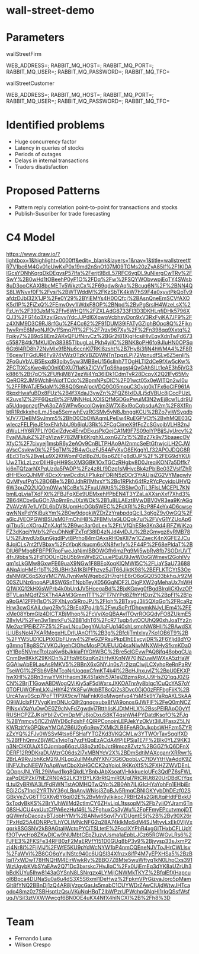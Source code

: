 # wall-street-demo

# Parameters

wallStreetFirm

WEB_ADDRESS=;
RABBIT_MQ_HOST=;
RABBIT_MQ_PORT=;
RABBIT_MQ_USER=;
RABBIT_MQ_PASSWORD=;
RABBIT_MQ_TFC=


wallStreetCustomer

WEB_ADDRESS=;
RABBIT_MQ_HOST=;
RABBIT_MQ_PORT=;
RABBIT_MQ_USER=;
RABBIT_MQ_PASSWORD=;
RABBIT_MQ_TFC=

# Identified problems
* Huge concurrency factor
* Latency in queries of stocks
* Periods of outages
* Delays in internal transactions
* Traders disatisfaction

# Proposed Patterns
* Pattern reply correlation point-to-point for transactions and stocks
* Publish-Suscriber for trade forecasting

# C4 Model
https://www.draw.io/?lightbox=1&highlight=0000ff&edit=_blank&layers=1&nav=1&title=wallstreet#R7V1bc6M4Gv01eUwKxP0x19md2nSnO107M09TGMs20zZyA85lf%2F1KIDAIGcsYDNhKqrqDkDEgvsP57lfa%2Ferjt9BdL57RFC6vgDL9uNIergCwTRv%2FSwY%2B0wHd1tOBeehP0yF1O%2FDq%2Fw%2FSQYWObvwpjEoTY4SWsb8uD3ooCKAXl8bcMETv5WkztCx%2F69qdw8rAq%2Bcuq6N%2F%2BNN4QS8LWNvxf0F%2Fvsi%2BWTWddM%2FKzSbTK4kW7hS9F4a0xyvtPkQoTv9afdzDJbl32X1JP%2Fe0Y29%2BYiEMYs4H0OQfcj%2BAsnQneEmSCVfAXOK5d1P%2FjZxQ%2FEmv0vy1IWdxF8OP%2BNpd%2BvPgSrslH4WzeLsX%2FzUn%2F393JxM%2Ffv6WHQ1%2FZXLAdG8733Fl3D3DKHLnfjDHk5796XQJ3%2FG14o3XzyiGqyvjYdcJJPdl6XpwgVcbhsyDon9xV3RxFyiKA7JF9%2Fz4XNM9D3C9RJ8rfGu%2F4Cc62%2F91DUM39lFATyGZiphBOpc8Q%2Fjkn1wvRmE6MyoNJfOy1fSmq7ff%2F%2F7rzv967Xy%2F%2Fn398qg9Xxtq%2Fpjky7%2B9oSBEm2AKyQFUfNnvCz%2BGr2t81XjgHcsiHlvEqyXdnTwFd673c5587B4tk7MKUIDn38385TIbugLaLPkh4yiIC%2BNK8oPH6fo9JIuHN0OPSq6Gt6I4RD8h72NvMIx9fBNu6ccnKI7RKl8zsht%2B7Hy8i3fjN4hWMA4%2F8RT6gewTFGdUR6Fy974VWz0TzkVBZDWNTnTpgzLPj72VpnudfSLy6Z5enIj%2FoGuVbVJB5Esxd93plby5yw3MBBeU156sIlnh7TOgHLTI2dCe9fXw5cKw%2FCTtXCsKwe4kO0nl0DXU7fIaKkZlCVVTqS6hagst4QvGAhSILt1eAE3h5jVG3k886%2Bt7gO%2FUfkjM8Y2ezW4Yq36IDk1CdmTvR28DcpvX2Q2IFy65MvQeROR2JM9WchlHAiofTCdo%2BpmNPsDIC%2F01wct05x0eWITQn2wI0u%2FFRNATJE5daM%2B8Q0SmAIpcVDQ9G05mouC3Gyiq0kTFx6oCIF961A6kpxHwafuBDx8FUz%2B4f3XdaJ3ywZn%2FQZ6IxlDJLj5dVBUc8jCccPUzLK2uvs1Z%2FF6QszEt%2FMNNHqLXOISQfMGDGxPwuiM3N2wEj8cw1Ldr9Ua5UdpgonzgfPyA3oZA5WPw5ocoIOwjm3W7Xi8xl9oCqbsduA2m%2F8XfRnbtR1RdkkxhglLmJ5pa5SemwhEyzRGSMv5yN8JbnggKCU%2BZo7yiWSyqdbVJV77DeBMSvJmm5%2BhO0CbOWAqmLPeEw4RuEGFVCt%2BvhMQE03QwIeczFELPjeJEfexENrNbU9b6jqU3Rk%2FCqCimeX9fFcZcSGvojbVLHB2nJdWuLHY6R7PLlY0GxIZdyc4ErvDEkusPkQejCA1M9F7S09olYPBjjSJyUrcv%2FyajMJiukZ%2FgVIzwP782MFk6KrghXLoxnGZ7z15%2BzZ7k9y75baaecOVXfyC%2F7civyej1msbR6y2eAOv9CnBLTPHAo9Al2nmcSeEtGfrwjciLH2CJWaVscCsvkwOk%2F5gTM%2B4wGuzFJ54AFyXyO8EKggYLf32APOJDQG8R4Ed3Tp%2BveLu9X2KtWomF0zl8pZtU8sp6ZEFg8d0JP%2F%2FEG9dYKUjUw2TkLzLzxrDIlH9gHH9SsXM3GBK1OxTGCzRHgbv8D0JreqiKON7a5Dffk7ki6nTQfzarNXPqUzda5PADP%2Fz4z8Lf9Dzp1sMHvcBk4zPbIBe03ZVslfZhRdHHEkoQJhlMF4DcxXrswDcdbUIP1ukpFDRiN5zDOr3YrAUjsjZG2VYMagwlyQvMfyufPg%2BO6Be%2B0JdhRl1MhrsY%2Bo1RPkh64fRzRYcPcyidpUHVQ6W3puZQ2UQ0m0WwNCcBx%2FxuUWAtS%2BSlwOoTjL3FlsLMCEPL7KNbmlLgLviaTXdFXt%2FBJFqXEe9UEMxehIfPbEN4T3YZaLaXXsnXxf7Xhd3%2B64KCbv6uGOh7Ap9m9nJIXxWOk%2B1u8LLAEzt8VwDBV0VR3ea9KrAGqZVAVzW7e1UYDL6bDV8UpmHcOGb5WEC%2FcXRl%2BzP8F4eYx4D6cwsegwNNxPdYKjBukYm%2BOw9dqgkWZDrZzYrabpdqQcIL3gKgZ9v0wGQ%2Fa6lcJVEOPGWtBSUsM0FmOhiH8%2FBMlyIaGLOQgk7ui%2FVyG1YZUoAp6qiTbu5LcXOroJZnXJqf%2B9wc3ar0dLex%2FtLVfQhESle3Kn3d4jRFZWiKzoFZ3dKqcjYMb%2FcuDhNdFZxTqf38ID4zNJd4vIDJU%2BzGmygz8yRMB78U%2FJnvdUx6unGjqdIPvt8Prho84mOAxsRHOsKlI7w1CZaecK4nXGFE2JCu8JqjCLs7nt2fVBbxv%2FcYbqKrkucm6sXN8fvr1y%2F44P%2F68ePldaT%2BDlU6PMbg8FBFPR7qoFweJqNjmIBBOWGfh6mzPg9Mj5wbRy8fb7SODrUVT4frJ9bbs%2Fd1OOUnQbU5b9mWvB2CuuePEuU9JwW0oGiWmeyI2GohIVvqm1sLkGMw8GxwFE69uaX9NGw1F8BEoXoqKlQMWI5C%2FLiaYSaU73688ANqAlqHMEr1bT%2BJBHr3A1KBIPFhzvz5JiT66JiktK98%2BEFLKTCYt53OedsNMj9C6pSXqVMC7WJ1ynKwNWgebd2H7rgHiE6rO6oGQ0503bkhqJr92M00SZUNz6nopAPUISW6SnTNpbTeyX056GqNDF2LOigPXW2gMehaUx7nWHQ1WXQ12kHXisWPrb4k0bUrdJV5HoegaBd%2BjxKGpvg0fBgdBIrqliCKlvzOPBTVLasMQdfZSXTh4AAM3Gmm1TT%2FT7NYPd8ZfhYHDzrZ%2BpFl%2B1pa9pGA12FFH1sO%2FXhLyo5iRroJPJ%2FIoh%2BTxygJ3li5QXqGq%2FRcaRzHrw3cwGKAiLdwg2Rv%2BrEpXPqJrb%2FwuScPrfDhpvmkNJyLIEm4%2FExMe08YbmGIz4DICTXBjMhop%2FcVyjXoQBAAylTOyrROGQdyFO8ZUkmE528vIyU%2Fen3w1jmrkFu%2B81dhT6%2FcR7Tugb4vtOOUhQ90xhJoa1Yz2nMe2az1PEjBZ7FZ5%2FavLNcuDegYAUlaFUp140shLsmqNW8HII%2BAwdSXiLlUBsNoI47KARMegxHLDrlUAnOf1%2B3g%2BfcljTmIxlxy7Ko1OB6T9%2B%2FYW5UD1CLPtXIDbFUvw4%2FeGZPRsuPkpElhEEycyjDR%2F6Yljd8dYOg3mnqT8g8SCVVKOJIgehCIOhcMosPDUEUUQ4sxNlwMNXWHySfkmKDa0gY1Bq5NVmcTtoIzaKw6bJkkiaFtYGhWBC%2Bre5clGEvwPAQ8jfq48obgCUaCnmBw8KkK29KKOn%2FfoW66zqKn2tiHyKKnNW70jNZuwMWXxA5zHaWGGAIwAbE9LasAs9MKV5%2BBnX6xGNYJn0s7lr2jzqClwjLCXyhqReRnPaRVTseWG1%2FSb6VBMTcoNrUoqqxCfmKT4k4I%2BcHJhxuvIZ%2BpU0EKXPhwXHl%2BRn3mwYVKHhaqm3K451akhi57A1ejZBzmsRpUJ9HsZQ1qqJ0ZGCN%2BrjT1GowABDWogQViKiy5aF5dWxrxJXKOATnrAy8bIqc1CuQcYAS7oY0TOFUWOFmLkXiJHhY42YK8FwWcbBT8cQi2s3Dvc0GjO0zFFFbgFiiK%2BUrcA1wv0Scp7PoFTfP9X9cwTNaFnkK6pMwgnfvq4YsM5k9Y7aRgAKLSkAAO9lWJcIxFf7VygKimONUcQ8t2qnqgxubx8fVA9onosGJWFlF%2FeQ0mNCZPlNsxVXaYuOwOE0Z9cNyFdZgwdvj7RtthIisKJDtMHLX%2BssPEIRApO0yYfRUSHCPZZJKjsYbIIZvOmDpMFJ8joDxuS8KT4qshWi4PYDatdKsofO%2FJq%2BYnmcy5l1CZhWiVD6cFdshF4QlRPConoinLEPJekYzOkVt3ilUIFasxZ5LNKWRzitYkGPQkwYMOA2B6U2g6p9qvZXMk2LB6FeAROrJkobsWHFzm5ZYRzZxYQ%2FJv0WSSvf4tsx6FSHafYTGZKd3VKQCMLw3YTWOrTavSggIfXD%2BfFhQmvZBjWlCs1vipTq7yzFtQqEzACdA4fPjEPSja1E7F%2Blk0YLZ9KK3n3NrClK0UuX5OJqmbq66qzU38p2xt0bJct9Imoz8Zvtz%2BGGZfkQ6DFnXDERF12R9DKraDUWzrC06ds2I7xMBNYcV2X%2BDmSdtjMAXcganrXRRwr%2BrLA9RvJbhKcM2l9JKLgg2uIIM4uNYXN73G6OpobLvC7tDVYtHVaAddK9ZIINFVJhcNEEW7qApWwtCboXbHGCCK2qYoioL9KKqXfS%2FXHZZWVDEnLQOpprJNLYRL29iMwd1kg8QkdLYBnbJAbXsoatVHkkkueloUFc3QdPZ6sFWLzaPqDEPZkl7NEZRN0AS2LK3YBYLK8rRtQmiR0UgI7RtCRUt820UrDBdCtYqxtLtul2yBRWA3LfFdRWNTstAOMHQTwQYq%2B0Ah7ILjGIcHYaYohFn1EHbiErEGi2Cs71pcj2YRTNY36gLBpAnyWNisj3ZpBJv5RmqCBNIGKYybDhDEzf02SGBkVeZyG6TTGXKyBY6qjO2E%2BvMn9yIkjkoc7RBH24s2GjtUtgiHdtFBxkU5xTodyBkKS%2BrYUhWiIMd2ctlmCY6ZHvLiqL1tssopM%2Fb7yiiOYJram6Tn08SHJCU4yxUutCfPA6ezHuf46L%2FghuxCs3yWu%2FpFFmyEPcutvmojDTqQWmfpDacqzvBTJobHYMr%2BANlw6SgyI7vVDUgntESj%2B%2By90X26rTPxHd25A4DNRPc1LhYOLIMNcNFG2q28A74klkMqSdM4SJMtyyLxEk0VljVxqqrk8SGSNV2kB9AGtaIjWctpPYCiTSLtetE%2FccIXYPhR4xgGlTHxbCFLUpYf3OTyycHp8ZKwDICw9NUMbtCEpZIuzyUsma1aEpbLJCz65RGWGvLRs6%2FJFE3%2FKSFe34RFB0zF2MaERVfYI51D0GUq8bP3v9%2Bjvysp33sJxmP2zj4Nr8i%2FjjVjJ%2FWfE5KU9pYdWcNYW1bP4nmCQEneNJVToJHrCWLlsv%2FaWVi%2B8CO6gYyINStc940c6UQSl34Xfnzx8ifP4M7yEPXHSa5%2BzBIqi17xWDwT78HNQHM4EirWwkRy%2BBO7ZBMte5wuWftyq1kN0LhpCxs391WzUgybKVbSYaEAw2Q71Dc3bxrskc7HvJlqC%2Fx0UjEmEq3dYK8aUZrUh3bBdKUYu5Ihw8143aGYSnN8LSNrqzx4LYMjlCNWMkTKYZ%2BfqlEfXHapcuoI6Bpca4DUNaSu0a6u4dS3X5S6xml1DeHwz%2FpkmVPrGizvaJoro5pMamGlt8fYNQ2BBnDj1zQ4AR8jVzgcGarJs5mabC1CUYWDrZAwCIUjdWtwJHTcaodo48mz0z7SBHsptIzQsuVKuNqHBqT2IbWPzrUPWchpQNqHI1rIqQSsfWsfuqJVSiI3ztVXWWwcgf6BN0OE4uKX4NfX4hlNCXI%2B%2Fh8%3D

# Team
- Fernando Luna
- Wilson Crespo
